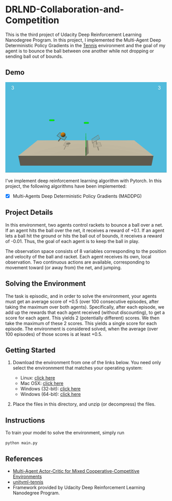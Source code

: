 # DRLND-Collaboration-and-Competition
This is the third project of Udacity Deep Reinforcement Learning Nanodegree Program. In this project, I implemented the Multi-Agent Deep Deterministic Policy Gradients in the [Tennis](https://github.com/Unity-Technologies/ml-agents/blob/master/docs/Learning-Environment-Examples.md#tennis) environment and the goal of my agent is to bounce the ball between one another while not dropping or sending ball out of bounds.


## Demo

<p align="center"> 
<img src="demo.gif">
</p>

I've implement deep reinforcement learning algorithm with Pytorch. 
In this project, the following algorithms have been implemented:

- [x] Multi-Agents Deep Deterministic Policy Gradients (MADDPG)


## Project Details

In this environment, two agents control rackets to bounce a ball over a net. If an agent hits the ball over the net, it receives a reward of +0.1. If an agent lets a ball hit the ground or hits the ball out of bounds, it receives a reward of -0.01. Thus, the goal of each agent is to keep the ball in play.

The observation space consists of 8 variables corresponding to the position and velocity of the ball and racket. Each agent receives its own, local observation. Two continuous actions are available, corresponding to movement toward (or away from) the net, and jumping.


## Solving the Environment

The task is episodic, and in order to solve the environment, your agents must get an average score of +0.5 (over 100 consecutive episodes, after taking the maximum over both agents). Specifically, after each episode, we add up the rewards that each agent received (without discounting), to get a score for each agent. This yields 2 (potentially different) scores. We then take the maximum of these 2 scores. This yields a single score for each episode. The environment is considered solved, when the average (over 100 episodes) of those scores is at least +0.5.


## Getting Started

1. Download the environment from one of the links below. You need only select the environnment that matches your operating system:
    - Linux: [click here](https://s3-us-west-1.amazonaws.com/udacity-drlnd/P3/Tennis/Tennis_Linux.zip)
    - Mac OSX: [click here](https://s3-us-west-1.amazonaws.com/udacity-drlnd/P3/Tennis/Tennis.app.zip)
    - Windows (32-bit): [click here](https://s3-us-west-1.amazonaws.com/udacity-drlnd/P3/Tennis/Tennis_Windows_x86.zip)
    - Windows (64-bit): [click here](https://s3-us-west-1.amazonaws.com/udacity-drlnd/P3/Tennis/Tennis_Windows_x86_64.zip)

2. Place the files in this directory, and unzip (or decompress) the files. 


## Instructions
To train your model to solve the environment, simply run

`python main.py`


## References
- [Multi-Agent Actor-Critic for Mixed Cooperative-Competitive Environments](https://arxiv.org/abs/1706.02275)
- [unityml-tennis](https://github.com/katnoria/unityml-tennis)
- Framework provided by Udacity Deep Reinforcement Learning Nanodegree Program.


